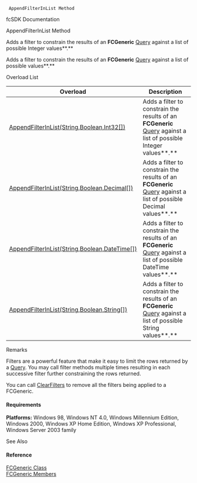 ﻿     AppendFilterInList Method                                                   

fcSDK Documentation

AppendFilterInList Method

Adds a filter to constrain the results of an **FCGeneric** [Query](fcSDK~FChoice.Foundation.FCGeneric~Query.md) against a list of possible Integer values**.**

Adds a filter to constrain the results of an **FCGeneric** [Query](fcSDK~FChoice.Foundation.FCGeneric~Query.md) against a list of possible values**.**

Overload List

| Overload | Description |
| --- | --- |
| [AppendFilterInList(String,Boolean,Int32\[\])](fcSDK~FChoice.Foundation.FCGeneric~AppendFilterInList(String,Boolean,Int32[]).md) | Adds a filter to constrain the results of an **FCGeneric** [Query](fcSDK~FChoice.Foundation.FCGeneric~Query.md) against a list of possible Integer values**.**   |
| [AppendFilterInList(String,Boolean,Decimal\[\])](fcSDK~FChoice.Foundation.FCGeneric~AppendFilterInList(String,Boolean,Decimal[]).md) | Adds a filter to constrain the results of an **FCGeneric** [Query](fcSDK~FChoice.Foundation.FCGeneric~Query.md) against a list of possible Decimal values**.**   |
| [AppendFilterInList(String,Boolean,DateTime\[\])](fcSDK~FChoice.Foundation.FCGeneric~AppendFilterInList(String,Boolean,DateTime[]).md) | Adds a filter to constrain the results of an **FCGeneric** [Query](fcSDK~FChoice.Foundation.FCGeneric~Query.md) against a list of possible DateTime values**.**   |
| [AppendFilterInList(String,Boolean,String\[\])](fcSDK~FChoice.Foundation.FCGeneric~AppendFilterInList(String,Boolean,String[]).md) | Adds a filter to constrain the results of an **FCGeneric** [Query](fcSDK~FChoice.Foundation.FCGeneric~Query.md) against a list of possible String values**.**   |

Remarks

Filters are a powerful feature that make it easy to limit the rows returned by a [Query](fcSDK~FChoice.Foundation.FCGeneric~Query.md). You may call filter methods multiple times resulting in each successive filter further constraining the rows returned.

You can call [ClearFilters](fcSDK~FChoice.Foundation.FCGeneric~ClearFilters.md) to remove all the filters being applied to a FCGeneric.

#### Requirements

**Platforms:** Windows 98, Windows NT 4.0, Windows Millennium Edition, Windows 2000, Windows XP Home Edition, Windows XP Professional, Windows Server 2003 family

See Also

#### Reference

[FCGeneric Class](fcSDK~FChoice.Foundation.FCGeneric.md)  
[FCGeneric Members](fcSDK~FChoice.Foundation.FCGeneric_members.md)